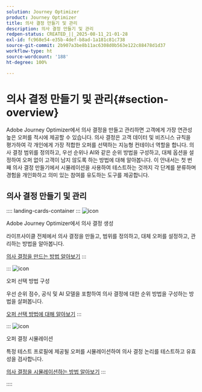 ```yaml
---
solution: Journey Optimizer
product: Journey Optimizer
title: 의사 결정 만들기 및 관리
description: 의사 결정 만들기 및 관리
redpen-status: CREATED_||_2025-08-11_21-01-28
exl-id: fc968e54-e35b-4def-b8ad-1a181c81c738
source-git-commit: 2b907a3be8b11ac6308d0b563e122c88478d1d37
workflow-type: ht
source-wordcount: '188'
ht-degree: 100%

---
```


# 의사 결정 만들기 및 관리{#section-overview}

Adobe Journey Optimizer에서 의사 결정을 만들고 관리하면 고객에게 가장 연관성 높은 오퍼를 적시에 제공할 수 있습니다. 의사 결정은 고객 데이터 및 비즈니스 규칙을 평가하여 각 개인에게 가장 적합한 오퍼를 선택하는 지능형 컨테이너 역할을 합니다. 의사 결정 범위를 정의하고, 우선 순위나 AI와 같은 순위 방법을 구성하고, 대체 옵션을 설정하여 오퍼 없이 고객이 남지 않도록 하는 방법에 대해 알아봅니다. 이 안내서는 첫 번째 의사 결정 만들기에서 시뮬레이션을 사용하여 테스트하는 것까지 각 단계를 분류하며 경험을 개인화하고 의미 있는 참여를 유도하는 도구를 제공합니다.

## 의사 결정 만들기 및 관리

:::: landing-cards-container
:::
![icon](https://cdn.experienceleague.adobe.com/icons/circle-play.svg?lang=ko)

Adobe Journey Optimizer에서 의사 결정 생성

라이프사이클 전체에서 의사 결정을 만들고, 범위를 정의하고, 대체 오퍼를 설정하고, 관리하는 방법을 알아봅니다.

[의사 결정을 만드는 방법 알아보기](../using/offers/offer-activities/create-offer-activities.md)
:::

:::
![icon](https://cdn.experienceleague.adobe.com/icons/gear.svg?lang=ko)

오퍼 선택 방법 구성

우선 순위 점수, 공식 및 AI 모델을 포함하여 의사 결정에 대한 순위 방법을 구성하는 방법을 살펴봅니다.

[오퍼 선택 방법에 대해 알아보기](../using/offers/offer-activities/configure-offer-selection.md)
:::

:::
![icon](https://cdn.experienceleague.adobe.com/icons/code-branch.svg?lang=ko)

오퍼 결정 시뮬레이션

특정 테스트 프로필에 제공될 오퍼를 시뮬레이션하여 의사 결정 논리를 테스트하고 유효성을 검사합니다.

[의사 결정을 시뮬레이션하는 방법 알아보기](../using/offers/offer-activities/simulation.md)
:::

::::
